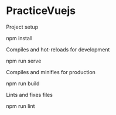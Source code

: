 # PracticeVuejs
Project setup

npm install

Compiles and hot-reloads for development

npm run serve

Compiles and minifies for production

npm run build

Lints and fixes files

npm run lint
